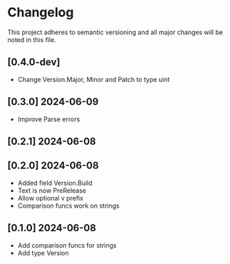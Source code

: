 # Changelog

This project adheres to semantic versioning and all major
changes will be noted in this file.

## [0.4.0-dev]

- Change Version.Major, Minor and Patch to type uint

## [0.3.0] 2024-06-09

- Improve Parse errors

## [0.2.1] 2024-06-08
## [0.2.0] 2024-06-08

- Added field Version.Build
- Text is now PreRelease
- Allow optional v prefix
- Comparison funcs work on strings

## [0.1.0] 2024-06-08

- Add comparison funcs for strings
- Add type Version
